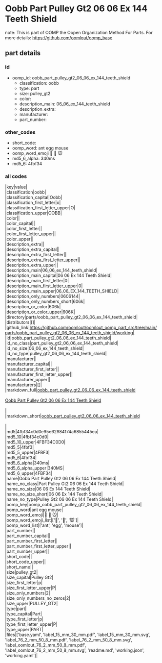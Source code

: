 # Oobb Part Pulley Gt2 06 06 Ex 144 Teeth Shield  

note: This is part of OOMP the Oopen Organization Method For Parts. For more details: https://github.com/oomlout/oomp_base

##  part details





### id
* oomp_id: oobb_part_pulley_gt2_06_06_ex_144_teeth_shield
  * classification: oobb
  * type: part
  * size: pulley_gt2
  * color: 
  * description_main: 06_06_ex_144_teeth_shield
  * description_extra: 
  * manufacturer: 
  * part_number: 

### other_codes
* short_code: 
* oomp_word: ant egg mouse
* oomp_word_emoji :ant: :egg: :mouse:
* md5_6_alpha: 340ms
* md5_6: 4fbf34

### all codes 
|key|value|  
|classification|oobb|  
|classification_capital|Oobb|  
|classification_first_letter|o|  
|classification_first_letter_upper|O|  
|classification_upper|OOBB|  
|color||  
|color_capital||  
|color_first_letter||  
|color_first_letter_upper||  
|color_upper||  
|description_extra||  
|description_extra_capital||  
|description_extra_first_letter||  
|description_extra_first_letter_upper||  
|description_extra_upper||  
|description_main|06_06_ex_144_teeth_shield|  
|description_main_capital|06 06 Ex 144 Teeth Shield|  
|description_main_first_letter|0|  
|description_main_first_letter_upper|0|  
|description_main_upper|06_06_EX_144_TEETH_SHIELD|  
|description_only_numbers|0606144|  
|description_only_numbers_short|606k|  
|description_or_color|606k|  
|description_or_color_upper|606K|  
|directory|parts/oobb_part_pulley_gt2_06_06_ex_144_teeth_shield|  
|distributors|[]|  
|github_link|https://github.com/oomlout/oomlout_oomp_part_src/tree/main/parts/oobb_part_pulley_gt2_06_06_ex_144_teeth_shield/working|  
|id|oobb_part_pulley_gt2_06_06_ex_144_teeth_shield|  
|id_no_class|part_pulley_gt2_06_06_ex_144_teeth_shield|  
|id_no_size|06_06_ex_144_teeth_shield|  
|id_no_type|pulley_gt2_06_06_ex_144_teeth_shield|  
|manufacturer||  
|manufacturer_capital||  
|manufacturer_first_letter||  
|manufacturer_first_letter_upper||  
|manufacturer_upper||  
|manufacturers|[]|  
|markdown_full|[oobb_part_pulley_gt2_06_06_ex_144_teeth_shield](https://github.com/oomlout/oomlout_oomp_part_src/tree/main/parts/oobb_part_pulley_gt2_06_06_ex_144_teeth_shield/working)<br>[](https://github.com/oomlout/oomlout_oomp_part_src/tree/main/parts/oobb_part_pulley_gt2_06_06_ex_144_teeth_shield/working)<br>[Oobb Part Pulley Gt2 06 06 Ex 144 Teeth Shield](https://github.com/oomlout/oomlout_oomp_part_src/tree/main/parts/oobb_part_pulley_gt2_06_06_ex_144_teeth_shield/working)<br><br>|  
|markdown_short|[oobb_part_pulley_gt2_06_06_ex_144_teeth_shield](https://github.com/oomlout/oomlout_oomp_part_src/tree/main/parts/oobb_part_pulley_gt2_06_06_ex_144_teeth_shield/working)<br><br>|  
|md5|4fbf34c0d0e95e62984174a6855445ea|  
|md5_10|4fbf34c0d0|  
|md5_10_upper|4FBF34C0D0|  
|md5_5|4fbf3|  
|md5_5_upper|4FBF3|  
|md5_6|4fbf34|  
|md5_6_alpha|340ms|  
|md5_6_alpha_upper|340MS|  
|md5_6_upper|4FBF34|  
|name|Oobb Part Pulley Gt2 06 06 Ex 144 Teeth Shield|  
|name_no_class|Part Pulley Gt2 06 06 Ex 144 Teeth Shield|  
|name_no_size|06 06 Ex 144 Teeth Shield|  
|name_no_size_short|06 06 Ex 144 Teeth Shield|  
|name_no_type|Pulley Gt2 06 06 Ex 144 Teeth Shield|  
|oomp_key|oomp_oobb_part_pulley_gt2_06_06_ex_144_teeth_shield|  
|oomp_word|ant egg mouse|  
|oomp_word_emoji|:ant: :egg: :mouse:|  
|oomp_word_emoji_list|[':ant:', ':egg:', ':mouse:']|  
|oomp_word_list|['ant', 'egg', 'mouse']|  
|part_number||  
|part_number_capital||  
|part_number_first_letter||  
|part_number_first_letter_upper||  
|part_number_upper||  
|short_code||  
|short_code_upper||  
|short_name||  
|size|pulley_gt2|  
|size_capital|Pulley Gt2|  
|size_first_letter|p|  
|size_first_letter_upper|P|  
|size_only_numbers|2|  
|size_only_numbers_no_zeros|2|  
|size_upper|PULLEY_GT2|  
|type|part|  
|type_capital|Part|  
|type_first_letter|p|  
|type_first_letter_upper|P|  
|type_upper|PART|  
|files|['base.yaml', 'label_15_mm_30_mm.pdf', 'label_15_mm_30_mm.svg', 'label_76_2_mm_50_8_mm.pdf', 'label_76_2_mm_50_8_mm.svg', 'label_oomlout_76_2_mm_50_8_mm.pdf', 'label_oomlout_76_2_mm_50_8_mm.svg', 'readme.md', 'working.json', 'working.yaml']|  
